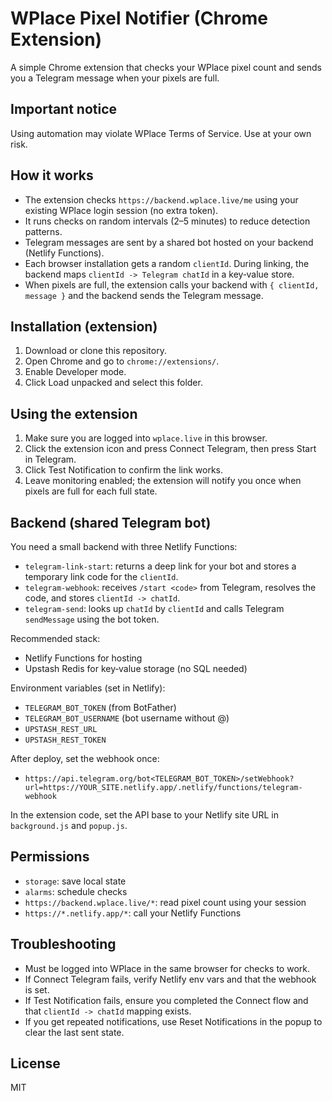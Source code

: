 # WPlace Pixel Notifier (Chrome Extension)

A simple Chrome extension that checks your WPlace pixel count and sends you a Telegram message when your pixels are full.

## Important notice

Using automation may violate WPlace Terms of Service. Use at your own risk.

## How it works

- The extension checks `https://backend.wplace.live/me` using your existing WPlace login session (no extra token).
- It runs checks on random intervals (2–5 minutes) to reduce detection patterns.
- Telegram messages are sent by a shared bot hosted on your backend (Netlify Functions).
- Each browser installation gets a random `clientId`. During linking, the backend maps `clientId -> Telegram chatId` in a key‑value store.
- When pixels are full, the extension calls your backend with `{ clientId, message }` and the backend sends the Telegram message.

## Installation (extension)

1. Download or clone this repository.
2. Open Chrome and go to `chrome://extensions/`.
3. Enable Developer mode.
4. Click Load unpacked and select this folder.

## Using the extension

1. Make sure you are logged into `wplace.live` in this browser.
2. Click the extension icon and press Connect Telegram, then press Start in Telegram.
3. Click Test Notification to confirm the link works.
4. Leave monitoring enabled; the extension will notify you once when pixels are full for each full state.

## Backend (shared Telegram bot)

You need a small backend with three Netlify Functions:

- `telegram-link-start`: returns a deep link for your bot and stores a temporary link code for the `clientId`.
- `telegram-webhook`: receives `/start <code>` from Telegram, resolves the code, and stores `clientId -> chatId`.
- `telegram-send`: looks up `chatId` by `clientId` and calls Telegram `sendMessage` using the bot token.

Recommended stack:

- Netlify Functions for hosting
- Upstash Redis for key‑value storage (no SQL needed)

Environment variables (set in Netlify):

- `TELEGRAM_BOT_TOKEN` (from BotFather)
- `TELEGRAM_BOT_USERNAME` (bot username without @)
- `UPSTASH_REST_URL`
- `UPSTASH_REST_TOKEN`

After deploy, set the webhook once:

- `https://api.telegram.org/bot<TELEGRAM_BOT_TOKEN>/setWebhook?url=https://YOUR_SITE.netlify.app/.netlify/functions/telegram-webhook`

In the extension code, set the API base to your Netlify site URL in `background.js` and `popup.js`.

## Permissions

- `storage`: save local state
- `alarms`: schedule checks
- `https://backend.wplace.live/*`: read pixel count using your session
- `https://*.netlify.app/*`: call your Netlify Functions

## Troubleshooting

- Must be logged into WPlace in the same browser for checks to work.
- If Connect Telegram fails, verify Netlify env vars and that the webhook is set.
- If Test Notification fails, ensure you completed the Connect flow and that `clientId -> chatId` mapping exists.
- If you get repeated notifications, use Reset Notifications in the popup to clear the last sent state.

## License

MIT
